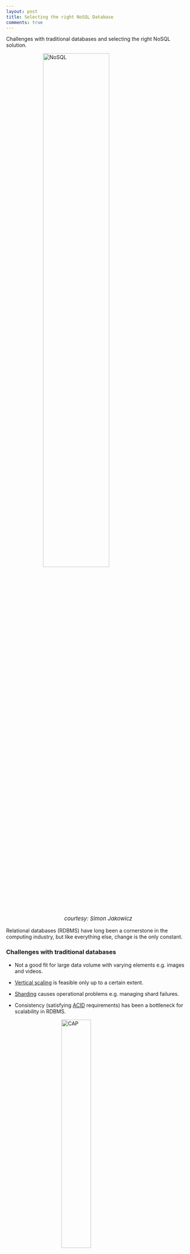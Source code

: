 ```yaml
---
layout: post
title: Selecting the right NoSQL Database
comments: true
---
```


Challenges with traditional databases and selecting the right NoSQL solution.

<img class="no-shadow" alt="NoSQL" src="/Front/assets/img/11/nosql.jpg" style="width: 60%; height: auto; display: block; margin: 0 auto;"/>
<p style="text-align: center; font-size:15px;"><em>courtesy: Simon Jakowicz</em></p>

Relational databases (RDBMS) have long been a cornerstone in the computing industry, but like everything else, change is the only constant. 

### **Challenges with traditional databases**

* Not a good fit for large data volume with varying elements e.g. images and videos.

* [Vertical scaling](https://en.wikipedia.org/wiki/Scalability#Horizontal_and_vertical_scaling) is feasible only up to a certain extent.

* [Sharding](https://en.wikipedia.org/wiki/Shard_(database_architecture)) causes operational problems e.g. managing shard failures.

* Consistency (satisfying [ACID](https://en.wikipedia.org/wiki/ACID) requirements) has been a bottleneck for scalability in RDBMS.

<img class="no-shadow" alt="CAP" src="/Front/assets/img/11/cap.jpg" style="width: 40%; height: auto; display: block; margin: 0 auto;"/>
<p style="text-align: center; font-size:15px;"><em>CAP theorem</em></p>

### **Benefits of NoSQL**

* NoSQL is a **BaSE** system.
    * **Basically Available:** The system does not guarantee availability in accordance with the
      [CAP theorem](https://en.wikipedia.org/wiki/CAP_theorem).
    * **Soft State:** The state of the system may change over time, even without an input.
    * **Eventual Consistency:** The system will become consistent over time, provided that the system does
    not receive any input during that period.

* A non-locking concurrency control mechanism so that the real time reads will not conflict with the writes.

* Scalable replication and distribution.

So now we have SQL vs NoSQL differences cleared out, it's time to dig in some of the most popular options and their use cases.

### **I. Document Store**

Most popular, most diverse. Best suited for applications with varied data requirements. Instead of storing data in different tables, data that is frequently queried together is stored together in the same document.

<img class="no-shadow" alt="MongoDB" src="/Front/assets/img/11/mongo.jpg" style="width: 30%; height: auto; display: block; margin: 0 auto;"/>
<p style="text-align: center; font-size:15px;"><em>MongoDB: The poster child of NoSQL</em></p>

**When to use them?**

* Large websites with a high volume of reads and writes.

* Real-time analysis and high speed logging.

* Caching and high scalability.

Some of the big names using MongoDB include Sony, Udacity, IBM, HTC and Foursquare.

### **II. Column Store**

Column type NoSQL boasts high availability. They are best suited for high velocity random reads and writes.
They have flexible sparse/wide column requirements.  Column types run on clusters of multiple servers and are perfect for gigantic applications.

<img class="no-shadow" alt="Cassandra" src="/Front/assets/img/11/cas.png" style="width: 30%; height: auto; display: block; margin: 0 auto;"/>
<p style="text-align: center; font-size:15px;"><em>Cassandra</em></p>

**When to use them?**

* Applications that always require frequent writes.

* Applications that are geographically distributed over multiple data centers.

* Applications that are really huge (>100 TB) and can tolerate short term inconsistency.

Some of the big names using Cassandra include CERN, Netflix and Facebook.

### **III. Key-Value Store**

Key-Value stores are well suited for frequent but smaller reads and writes. They have a relatively simple query structure compared to other three types.

<img class="no-shadow" alt="Redis" src="/Front/assets/img/11/redis.png" style="width: 30%; height: auto; display: block; margin: 0 auto;"/>
<p style="text-align: center; font-size:15px;"><em>Redis</em></p>

**When to use them?**

* Caching data from RDBMS to improve performance.

* Tracking transient attributes in a bigger application e.g. shopping cart.

* Storing configuration and user information for mobile applications.

Some of the big names using Redis are GitHub, StackOverflow and Pinterest.

### **IV. Graph Store**

Graph stores are well suited for leveraging data relationships that store relationship information as a first-class entity. They are usually built on top of column stores to provide richer functions e.g. Facebook.

<img class="no-shadow" alt="Neo4j" src="/Front/assets/img/11/neo.png" style="width: 30%; height: auto; display: block; margin: 0 auto;"/>
<p style="text-align: center; font-size:15px;"><em>Neo4j</em></p>

**When to use them?**

* Network and IT infrastructure management.

* Identity and access management.

* Recommendation systems and social networks.

### **Furthermore**
Hope this brief introduction will help you select the right NoSQL solution. Here are some additional resources:

* [NoSQL by MongoDB](https://www.mongodb.com/nosql-explained)
* [List of NoSQL databases](http://nosql-database.org/) 
